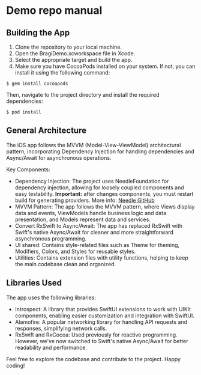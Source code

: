 # Demo repo manual

## Building the App

1. Clone the repository to your local machine.
2. Open the BragiDemo.xcworkspace file in Xcode.
3. Select the appropriate target and build the app.
4. Make sure you have CocoaPods installed on your system. If not, you can install it using the following command:

```
$ gem install cocoapods
```
Then, navigate to the project directory and install the required dependencies:
```
$ pod install
```

## General Architecture

The iOS app follows the MVVM (Model-View-ViewModel) architectural pattern, incorporating Dependency Injection for handling dependencies and Async/Await for asynchronous operations.

Key Components:
- Dependency Injection: The project uses NeedleFoundation for dependency injection, allowing for loosely coupled components and easy testability. **Important:** after changes components, you must restart build for generating providers. More info: [Needle GitHub](https://github.com/uber/needle)
- MVVM Pattern: The app follows the MVVM pattern, where Views display data and events, ViewModels handle business logic and data presentation, and Models represent data and services.
- Convert RxSwift to Async/Await: The app has replaced RxSwift with Swift's native Async/Await for cleaner and more straightforward asynchronous programming.
- UI shared: Contains style-related files such as Theme for theming, Modifiers, Colors, and Styles for reusable styles.
- Utilities: Contains extension files with utility functions, helping to keep the main codebase clean and organized.


## Libraries Used

The app uses the following libraries:

- Introspect: A library that provides SwiftUI extensions to work with UIKit components, enabling easier customization and integration with SwiftUI.
- Alamofire: A popular networking library for handling API requests and responses, simplifying network calls.
- RxSwift and RxCocoa: Used previously for reactive programming. However, we've now switched to Swift's native Async/Await for better readability and performance.

Feel free to explore the codebase and contribute to the project. Happy coding!

